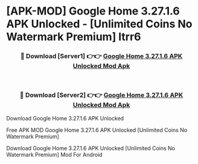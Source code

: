 # [APK-MOD] Google Home 3.27.1.6 APK Unlocked - [Unlimited Coins No Watermark Premium] ltrr6



<div align="center">
<h3>🔴 Download [Server1] 👉👉 <a href="https://momento.my/?title=Google_Home_3.27.1.6_APK_Unlocked">Google Home 3.27.1.6 APK Unlocked Mod Apk</a></h3><br>

<h3>🔴 Download [Server2] 👉👉 <a href="https://momento.my/?title=Google_Home_3.27.1.6_APK_Unlocked">Google Home 3.27.1.6 APK Unlocked Mod Apk</a></h3>
</div>



Download Google Home 3.27.1.6 APK Unlocked 

Free APK MOD Google Home 3.27.1.6 APK Unlocked [Unlimited Coins No Watermark Premium]

Download Google Home 3.27.1.6 APK Unlocked [Unlimited Coins No Watermark Premium] Mod For Android
